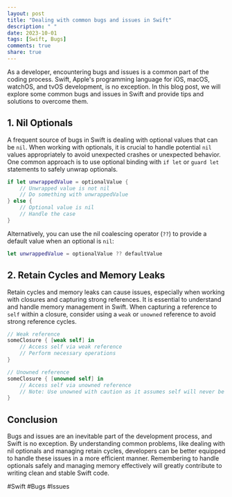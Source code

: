 ```yaml
---
layout: post
title: "Dealing with common bugs and issues in Swift"
description: " "
date: 2023-10-01
tags: [Swift, Bugs]
comments: true
share: true
---
```


As a developer, encountering bugs and issues is a common part of the coding process. Swift, Apple's programming language for iOS, macOS, watchOS, and tvOS development, is no exception. In this blog post, we will explore some common bugs and issues in Swift and provide tips and solutions to overcome them.

## 1. Nil Optionals

A frequent source of bugs in Swift is dealing with optional values that can be `nil`. When working with optionals, it is crucial to handle potential `nil` values appropriately to avoid unexpected crashes or unexpected behavior. One common approach is to use optional binding with `if let` or `guard let` statements to safely unwrap optionals.

```swift
if let unwrappedValue = optionalValue {
    // Unwrapped value is not nil
    // Do something with unwrappedValue
} else {
    // Optional value is nil
    // Handle the case
}
```

Alternatively, you can use the nil coalescing operator (`??`) to provide a default value when an optional is `nil`:

```swift
let unwrappedValue = optionalValue ?? defaultValue
```

## 2. Retain Cycles and Memory Leaks

Retain cycles and memory leaks can cause issues, especially when working with closures and capturing strong references. It is essential to understand and handle memory management in Swift. When capturing a reference to `self` within a closure, consider using a `weak` or `unowned` reference to avoid strong reference cycles.

```swift
// Weak reference
someClosure { [weak self] in
    // Access self via weak reference
    // Perform necessary operations
}

// Unowned reference
someClosure { [unowned self] in
    // Access self via unowned reference
    // Note: Use unowned with caution as it assumes self will never be nil
}
```

## Conclusion

Bugs and issues are an inevitable part of the development process, and Swift is no exception. By understanding common problems, like dealing with nil optionals and managing retain cycles, developers can be better equipped to handle these issues in a more efficient manner. Remembering to handle optionals safely and managing memory effectively will greatly contribute to writing clean and stable Swift code.

#Swift #Bugs #Issues